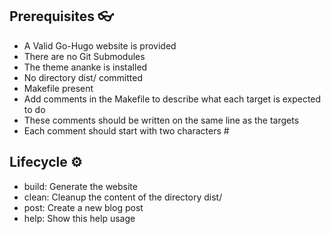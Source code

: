 ## Prerequisites 👓

* A Valid Go-Hugo website is provided
* There are no Git Submodules
* The theme ananke is installed
* No directory dist/ committed
* Makefile present
* Add comments in the Makefile to describe what each target is expected to do
* These comments should be written on the same line as the targets 
* Each comment should start with two characters #

## Lifecycle ⚙️

* build: Generate the website
* clean: Cleanup the content of the directory dist/
* post: Create a new blog post
* help: Show this help usage